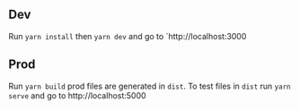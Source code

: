 ## Dev

Run `yarn install` then `yarn dev` and go to `http://localhost:3000

## Prod

Run `yarn build` prod files are generated in `dist`. To test files in `dist` run `yarn serve` and go to http://localhost:5000